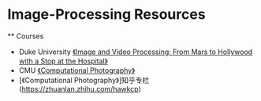 # Image-Processing Resources
** Courses
- Duke University [《Image and Video Processing: From Mars to Hollywood with a Stop at the Hospital》](https://www.bilibili.com/video/BV1j7411i78H)
- CMU [《Computational Photography》](http://graphics.cs.cmu.edu/courses/15-463/)
- [《Computational Photography》]知乎专栏(https://zhuanlan.zhihu.com/hawkcp)
